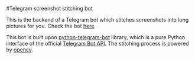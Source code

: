 #Telegram screenshot stitching bot

This is the backend of a Telegram bot which stitches screenshots into long pictures for you. Check the bot [here](https://t.me/SStitcherBot).

This bot is built upon [python-telegram-bot](/python-telegram-bot/python-telegram-bot) library, which is a pure Python interface of the official [Telegram Bot API](https://core.telegram.org/bots/api). The stitching process is powered by [opencv](/opencv/opencv).